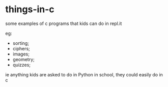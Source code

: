 # things-in-c
some examples of c programs that kids can do in repl.it

eg:   
* sorting;   
* ciphers;   
* images;   
* geometry;   
* quizzes;   


ie anything kids are asked to do in Python in school, they could easily do in c
